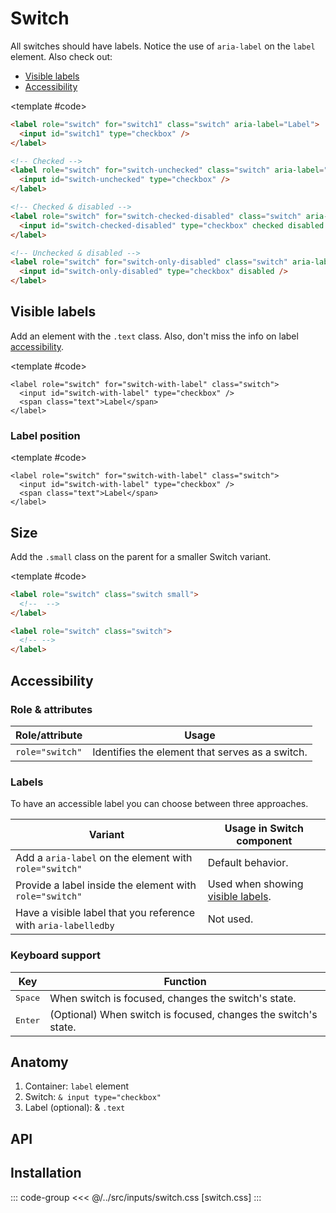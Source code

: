 <script setup>
import Example from "../../.vitepress/theme/app/components/Example.vue";
import Baseline from "../../.vitepress/theme/app/components/Baseline.vue";

</script>

<!--
Keep a look out for the new HTML switch control.
It's not mature yet to even try to implement here,
but will be in time.
https://webkit.org/blog/15054/an-html-switch-control/
 -->

# Switch

All switches should have labels. Notice the use of `aria-label` on the `label` element. Also check out:

- [Visible labels](#visible-labels)
- [Accessibility](#accessibility)

<Example direction="row">
<template #example>
<label role="switch" for="switch-checked" class="switch" aria-label="Label">
  <input id="switch-checked" type="checkbox" checked />
</label>

<label role="switch" for="switch-unchecked" class="switch" aria-label="Label">
  <input id="switch-unchecked" type="checkbox" />
</label>

<label role="switch" for="switch-checked-disabled" class="switch" aria-label="Label">
  <input id="switch-checked-disabled" type="checkbox" checked disabled />
</label>

<label role="switch" for="switch-only-disabled" class="switch" aria-label="Label">
  <input id="switch-only-disabled" type="checkbox" disabled />
</label>
</template>

<template #code>

<!-- prettier-ignore -->
```html
<label role="switch" for="switch1" class="switch" aria-label="Label">
  <input id="switch1" type="checkbox" />
</label>

<!-- Checked -->
<label role="switch" for="switch-unchecked" class="switch" aria-label="Label">
  <input id="switch-unchecked" type="checkbox" />
</label>

<!-- Checked & disabled -->
<label role="switch" for="switch-checked-disabled" class="switch" aria-label="Label">
  <input id="switch-checked-disabled" type="checkbox" checked disabled />
</label>

<!-- Unchecked & disabled -->
<label role="switch" for="switch-only-disabled" class="switch" aria-label="Label">
  <input id="switch-only-disabled" type="checkbox" disabled />
</label>
```

</template>
</Example>

## Visible labels

Add an element with the `.text` class. Also, don't miss the info on label [accessibility](#accessibility).

<Example direction="column">
<template #example>
<label role="switch" for="switch-visible-label" class="switch">
	<input id="switch-visible-label" type="checkbox"/>
	<span class="text">Label</span>
</label>

<label role="switch" for="switch-visible-label-disabled" class="switch">
	<input id="switch-visible-label-disabled" type="checkbox" disabled/>
	<span class="text">Disabled</span>
</label>

<label role="switch" for="switch-long-label" class="switch">
	<input id="switch-long-label" type="checkbox"/>
	<span class="text">Long text bacon ipsum dolor amet prosciutto tenderloin biltong leberkas ribeye short ribs shankle tri-tip doner buffalo chislic meatloaf meatball.</span>
</label>

</template>

<template #code>

```html{3}
<label role="switch" for="switch-with-label" class="switch">
  <input id="switch-with-label" type="checkbox" />
  <span class="text">Label</span>
</label>
```

</template>
</Example>

### Label position

<Example direction="row" exampleClass="gap-l">
<template #example>
<label role="switch" for="switch-label-default" class="switch">
	<input id="switch-label-default" type="checkbox"/>
	<span class="text">Default</span>
</label>

<label role="switch" for="switch-label-bottom" class="switch stack">
	<input id="switch-label-bottom" type="checkbox"/>
	<span class="text">Stack</span>
</label>

</template>

<template #code>

```html{3}
<label role="switch" for="switch-with-label" class="switch">
  <input id="switch-with-label" type="checkbox" />
  <span class="text">Label</span>
</label>
```

</template>
</Example>

## Size

Add the `.small` class on the parent for a smaller Switch variant.

<Example direction="row">
<template #example>
<label role="switch" for="switch-small" class="switch small">
	<input id="switch-small" type="checkbox"/>
	<span class="text">Small</span>
</label>

<label role="switch" for="switch-default" class="switch">
	<input id="switch-default" type="checkbox"/>
	<span class="text">Default</span>
</label>
</template>

<template #code>

```html
<label role="switch" class="switch small">
  <!--  -->
</label>

<label role="switch" class="switch">
  <!-- -->
</label>
```

</template>
</Example>

## Accessibility

### Role & attributes

| Role/attribute  | Usage                                           |
| --------------- | ----------------------------------------------- |
| `role="switch"` | Identifies the element that serves as a switch. |

### Labels

To have an accessible label you can choose between three approaches.

| Variant                                                        | Usage in Switch component                            |
| -------------------------------------------------------------- | ---------------------------------------------------- |
| Add a `aria-label` on the element with `role="switch"`         | Default behavior.                                    |
| Provide a label inside the element with `role="switch"`        | Used when showing [visible labels](#visible-labels). |
| Have a visible label that you reference with `aria-labelledby` | Not used.                                            |

### Keyboard support

| Key              | Function                                                       |
| ---------------- | -------------------------------------------------------------- |
| <kbd>Space</kbd> | When switch is focused, changes the switch's state.            |
| <kbd>Enter</kbd> | (Optional) When switch is focused, changes the switch's state. |

<style scoped>
  .anatomy {
    outline-offset: 8px;
    input {
      border-radius: 100vmax;
      outline-offset: 2px;
    }

  }
</style>

## Anatomy

1. Container: `label` element
2. Switch: `& input type="checkbox"`
3. Label (optional): & `.text`

<Example direction="row">
<template #example>
<label role="switch" for="switch-anatomy" class="switch anatomy" aria-label="Label">
  <input id="switch-anatomy" type="checkbox" />
  <span class="text">Label</span>
</label>
</template>
</Example>

## API

<!--@include: ./switch-api.md -->

## Installation

::: code-group
<<< @/../src/inputs/switch.css [switch.css]
:::

